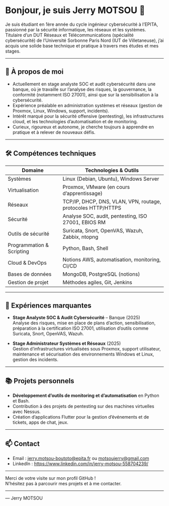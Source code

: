 # Bonjour, je suis Jerry MOTSOU 👋

Je suis étudiant en 1ère année du cycle ingénieur cybersécurité à l’EPITA, passionné par la sécurité informatique, les réseaux et les systèmes.  
Titulaire d’un DUT Réseaux et Télécommunications (spécialité cybersécurité) de l’Université Sorbonne Paris Nord (IUT de Villetaneuse), j’ai acquis une solide base technique et pratique à travers mes études et mes stages.  

---

## 🚀 À propos de moi  

- Actuellement en stage analyste SOC et audit cybersécurité dans une banque, où je travaille sur l’analyse des risques, la gouvernance, la conformité (notamment ISO 27001), ainsi que sur la sensibilisation à la cybersécurité.  
- Expérience préalable en administration systèmes et réseaux (gestion de Proxmox, Linux, Windows, support, incidents).  
- Intérêt marqué pour la sécurité offensive (pentesting), les infrastructures cloud, et les technologies d’automatisation et de monitoring.  
- Curieux, rigoureux et autonome, je cherche toujours à apprendre en pratique et à relever de nouveaux défis.  

---

## 🛠️ Compétences techniques  

| Domaine              | Technologies & Outils                                         |
|----------------------|--------------------------------------------------------------|
| Systèmes             | Linux (Debian, Ubuntu), Windows Server                        |
| Virtualisation       | Proxmox, VMware (en cours d’apprentissage)                   |
| Réseaux              | TCP/IP, DHCP, DNS, VLAN, VPN, routage, protocoles HTTP/HTTPS |
| Sécurité             | Analyse SOC, audit, pentesting, ISO 27001, EBIOS RM           |
| Outils de sécurité   | Suricata, Snort, OpenVAS, Wazuh, Zabbix, ntopng               |
| Programmation & Scripting | Python, Bash, Shell                                        |
| Cloud & DevOps       | Notions AWS, automatisation, monitoring, CI/CD                |
| Bases de données     | MongoDB, PostgreSQL (notions)                                 |
| Gestion de projet    | Méthodes agiles, Git, Jenkins                                 |

---

## 💼 Expériences marquantes  

- **Stage Analyste SOC & Audit Cybersécurité** – Banque (2025)  
  Analyse des risques, mise en place de plans d’action, sensibilisation, préparation à la certification ISO 27001, utilisation d’outils comme Suricata, Snort, OpenVAS, Wazuh.  

- **Stage Administrateur Systèmes et Réseaux** (2025)  
  Gestion d’infrastructures virtualisées sous Proxmox, support utilisateur, maintenance et sécurisation des environnements Windows et Linux, gestion des incidents.  

---

## 📚 Projets personnels  

- **Développement d’outils de monitoring et d’automatisation** en Python et Bash.  
- Contribution à des projets de pentesting sur des machines virtuelles avec Nessus.  
- Création d’applications Flutter pour la gestion d’événements et de tickets, apps de chat, jeux.  

---

## 📫 Contact  

- Email : jerry.motsou-boutoto@epita.fr ou  motsoujerry@gmail.com 
- LinkedIn : https://www.linkedin.com/in/jerry-motsou-558704239/

---

Merci de votre visite sur mon profil GitHub !  
N’hésitez pas à parcourir mes projets et à me contacter.

---

— Jerry MOTSOU 


<!---
hackerlbv241/hackerlbv241 is a ✨ special ✨ repository because its `README.md` (this file) appears on your GitHub profile.
You can click the Preview link to take a look at your changes.
--->
